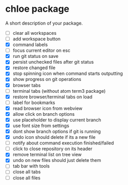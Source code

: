 # chloe package

A short description of your package.

 * [ ] clear all workspaces
 * [ ] add workspace button
 * [x] command labels
 * [ ] focus current editor on esc
 * [x] run git status on save
 * [x] persist unchecked files after git status
 * [x] restore changed file
 * [x] stop spinning icon when command starts outputting
 * [x] show progress on git operations
 * [x] browser tabs
 * [ ] terminal tabs (without atom term3 package)
 * [x] restore browser/terminal tabs on load
 * [ ] label for bookmarks
 * [x] read browser icon from webview
 * [x] allow click on branch options
 * [x] use placeholder to display current branch
 * [x] use font size from settings
 * [x] dont show branch options if git is running
 * [x] undo icon should delete if its a new file
 * [ ] notify about command execution finished/failed
 * [ ] click to close repository on its header
 * [x] remove terminal list on tree view
 * [x] undo on new files should just delete them
 * [ ] tab bar with tools
  * [ ] close all tabs
  * [ ] close all files
